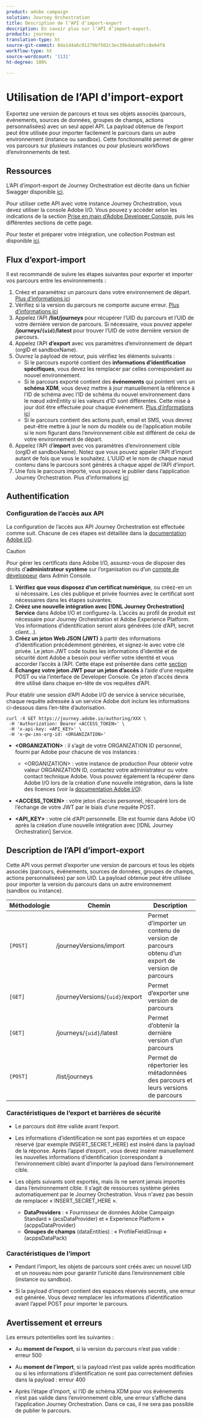 ```yaml
---
product: adobe campaign
solution: Journey Orchestration
title: Description de l’API d’import-export
description: En savoir plus sur l’API d’import-export.
products: journeys
translation-type: ht
source-git-commit: 8da1d4a6c01279bf502c3ec39bdaba8fcc8e64f8
workflow-type: ht
source-wordcount: '1131'
ht-degree: 100%

---
```



# Utilisation de l’API d&#39;import-export

Exportez une version de parcours et tous ses objets associés (parcours, événements, sources de données, groupes de champs, actions personnalisées) avec un seul appel API. La payload obtenue de l’export peut être utilisée pour importer facilement le parcours dans un autre environnement (instance ou sandbox).
Cette fonctionnalité permet de gérer vos parcours sur plusieurs instances ou pour plusieurs workflows d’environnements de test.


## Ressources

L’API d’import-export de Journey Orchestration est décrite dans un fichier Swagger disponible [ici](https://adobedocs.github.io/JourneyAPI/docs/).

Pour utiliser cette API avec votre instance Journey Orchestration, vous devez utiliser la console Adobe I/O. Vous pouvez y accéder selon les indications de la section [Prise en main d’Adobe Developer Console](https://www.adobe.io/apis/experienceplatform/console/docs.html#!AdobeDocs/adobeio-console/master/getting-started.md), puis les différentes sections de cette page.

Pour tester et préparer votre intégration, une collection Postman est disponible [ici](https://raw.githubusercontent.com/AdobeDocs/JourneyAPI/master/postman-collections/Journey-Orchestration_Export-import-API_postman-collection.json).


## Flux d’export-import

Il est recommandé de suivre les étapes suivantes pour exporter et importer vos parcours entre les environnements :

1. Créez et paramétrez un parcours dans votre environnement de départ. [Plus d’informations ici](https://docs.adobe.com/content/help/fr-FR/journeys/using/building-journeys/about-journey-building/journey.html)
1. Vérifiez si la version du parcours ne comporte aucune erreur. [Plus d’informations ici](https://docs.adobe.com/content/help/fr-FR/journeys/using/building-journeys/testing-the-journey.html)
1. Appelez l’API **/list/journeys** pour récupérer l’UID du parcours et l’UID de votre dernière version de parcours. Si nécessaire, vous pouvez appeler **/journeys/`{uid}`/latest** pour trouver l’UID de votre dernière version de parcours.
1. Appelez l’API **d’export** avec vos paramètres d’environnement de départ (orgID et sandboxName).
1. Ouvrez la payload de retour, puis vérifiez les éléments suivants :
   * Si le parcours exporté contient des **informations d’identification spécifiques**, vous devez les remplacer par celles correspondant au nouvel environnement.
   * Si le parcours exporté contient des **événements** qui pointent vers un **schéma XDM**, vous devez mettre à jour manuellement la référence à l’ID de schéma avec l’ID de schéma du nouvel environnement dans le nœud xdmEntity si les valeurs d’ID sont différentes. Cette mise à jour doit être effectuée pour chaque événement. [Plus d’informations ici](https://docs.adobe.com/content/help/fr-FR/journeys/using/events-journeys/experience-event-schema.html)
   * Si le parcours contient des actions push, email et SMS, vous devrez peut-être mettre à jour le nom du modèle ou de l’application mobile si le nom figurant dans l’environnement cible est différent de celui de votre environnement de départ.
1. Appelez l’API d’**import** avec vos paramètres d’environnement cible (orgID et sandboxName). Notez que vous pouvez appeler l’API d’import autant de fois que vous le souhaitez. L’UUID et le nom de chaque nœud contenu dans le parcours sont générés à chaque appel de l’API d’import.
1. Une fois le parcours importé, vous pouvez le publier dans l’application Journey Orchestration. Plus d’informations [ici](https://docs.adobe.com/content/help/fr-FR/journeys/using/building-journeys/testing-the-journey.html)


## Authentification

### Configuration de l’accès aux API

La configuration de l’accès aux API Journey Orchestration est effectuée comme suit. Chacune de ces étapes est détaillée dans la [documentation Adobe I/O](https://www.adobe.io/authentication/auth-methods.html#!AdobeDocs/adobeio-auth/master/AuthenticationOverview/ServiceAccountIntegration.md).

>[!CAUTION]
>
>Pour gérer les certificats dans Adobe I/O, assurez-vous de disposer des droits d’<b>administrateur système</b> sur l’organisation ou d’un [compte de développeur](https://helpx.adobe.com/fr/enterprise/using/manage-developers.html) dans Admin Console.

1. **Vérifiez que vous disposez d’un certificat numérique**, ou créez-en un si nécessaire. Les clés publique et privée fournies avec le certificat sont nécessaires dans les étapes suivantes.
1. **Créez une nouvelle intégration avec [!DNL Journey Orchestration] Service** dans Adobe I/O et configurez-la. L’accès au profil de produit est nécessaire pour Journey Orchestration et Adobe Experience Platform. Vos informations d’identification seront alors générées (clé d’API, secret client...).
1. **Créez un jeton Web JSON (JWT)** à partir des informations d’identification précédemment générées, et signez-le avec votre clé privée. Le jeton JWT code toutes les informations d’identité et de sécurité dont Adobe a besoin pour vérifier votre identité et vous accorder l’accès à l’API. Cette étape est présentée dans cette [section](https://www.adobe.io/authentication/auth-methods.html#!AdobeDocs/adobeio-auth/master/JWT/JWT.md)
1. **Échangez votre jeton JWT pour un jeton d’accès** à l’aide d’une requête POST ou via l’interface de Developer Console. Ce jeton d’accès devra être utilisé dans chaque en-tête de vos requêtes d’API.

Pour établir une session d’API Adobe I/O de service à service sécurisée, chaque requête adressée à un service Adobe doit inclure les informations ci-dessous dans l’en-tête d’autorisation.

```
curl -X GET https://journey.adobe.io/authoring/XXX \
 -H 'Authorization: Bearer <ACCESS_TOKEN>' \
 -H 'x-api-key: <API_KEY>' \
 -H 'x-gw-ims-org-id: <ORGANIZATION>'
```

* **&lt;ORGANIZATION>** : il s’agit de votre ORGANIZATION ID personnel, fourni par Adobe pour chacune de vos instances :

   * &lt;ORGANIZATION> : votre instance de production
   Pour obtenir votre valeur ORGANIZATION ID, contactez votre administrateur ou votre contact technique Adobe. Vous pouvez également la récupérer dans Adobe I/O lors de la création d’une nouvelle intégration, dans la liste des licences (voir la [documentation Adobe I/O](https://www.adobe.io/authentication.html)).

* **&lt;ACCESS_TOKEN>** : votre jeton d’accès personnel, récupéré lors de l’échange de votre JWT par le biais d’une requête POST.

* **&lt;API_KEY>** : votre clé d’API personnelle. Elle est fournie dans Adobe I/O après la création d’une nouvelle intégration avec [!DNL Journey Orchestration] Service.



## Description de l’API d’import-export

Cette API vous permet d’exporter une version de parcours et tous les objets associés (parcours, événements, sources de données, groupes de champs, actions personnalisées) par son UID.
La payload obtenue peut être utilisée pour importer la version du parcours dans un autre environnement (sandbox ou instance).

| Méthodologie | Chemin | Description |
|---|---|---|
| `[POST]` | /journeyVersions/import | Permet d’importer un contenu de version de parcours obtenu d’un export de version de parcours |
| `[GET]` | /journeyVersions/`{uid}`/export | Permet d’exporter une version de parcours |
| `[GET]` | /journeys/`{uid}`/latest | Permet d’obtenir la dernière version d’un parcours |
| `[POST]` | /list/journeys | Permet de répertorier les métadonnées des parcours et leurs versions de parcours |


### Caractéristiques de l’export et barrières de sécurité

* Le parcours doit être valide avant l’export.

* Les informations d’identification ne sont pas exportées et un espace réservé (par exemple INSERT_SECRET_HERE) est inséré dans la payload de la réponse.
Après l’appel d’export , vous devez insérer manuellement les nouvelles informations d’identification (correspondant à l’environnement cible) avant d’importer la payload dans l’environnement cible.

* Les objets suivants sont exportés, mais ils ne seront jamais importés dans l’environnement cible. Il s’agit de ressources système gérées automatiquement par le Journey Orchestration. Vous n&#39;avez pas besoin de remplacer « INSERT_SECRET_HERE ».
   * **DataProviders** : « Fournisseur de données Adobe Campaign Standard » (acsDataProvider) et « Experience Platform » (acppsDataProvider)
   * **Groupes de champs** (dataEntities) : « ProfileFieldGroup » (acppsDataPack)



### Caractéristiques de l’import

* Pendant l’import, les objets de parcours sont créés avec un nouvel UID et un nouveau nom pour garantir l’unicité dans l’environnement cible (instance ou sandbox).

* Si la payload d’import contient des espaces réservés secrets, une erreur est générée. Vous devez remplacer les informations d’identification avant l’appel POST pour importer le parcours.

## Avertissement et erreurs

Les erreurs potentielles sont les suivantes :

* Au **moment de l’export**, si la version du parcours n’est pas valide : erreur 500

* Au **moment de l’import**, si la payload n’est pas valide après modification ou si les informations d’identification ne sont pas correctement définies dans la payload : erreur 400

* Après l’étape d’import, si l’ID de schéma XDM pour vos événements n’est pas valide dans l’environnement cible, une erreur s’affiche dans l’application Journey Orchestration. Dans ce cas, il ne sera pas possible de publier le parcours.